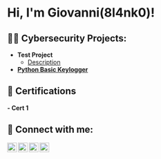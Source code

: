 <h1>Hi, I'm Giovanni(8l4nk0)! </h1>

<h2>👨‍💻 Cybersecurity Projects:</h2>

- <b>Test Project</b>
  - [Description](https://github.com/8l4nk0/TestProject)
- <b>[Python Basic Keylogger](https://github.com/8l4nk0/Python-Basic-Keylogger)<b>


<h2>📜 Certifications</h2>
- <b>Cert 1</b>
<!--<h2>📺 Popular YouTube Videos</h2>-->



<h2> 🤳 Connect with me:</h2>

[<img align="left" alt="JoshMadakor | YouTube" width="22px" src="https://cdn.jsdelivr.net/npm/simple-icons@v3/icons/youtube.svg" />][youtube]
[<img align="left" alt="JoshMadakor | Twitter" width="22px" src="https://cdn.jsdelivr.net/npm/simple-icons@v3/icons/twitter.svg" />][twitter]
[<img align="left" alt="JoshMadakor | LinkedIn" width="22px" src="https://cdn.jsdelivr.net/npm/simple-icons@v3/icons/linkedin.svg" />][linkedin]
[<img align="left" alt="JoshMadakor | Instagram" width="22px" src="https://cdn.jsdelivr.net/npm/simple-icons@v3/icons/instagram.svg" />][instagram]

[twitter]: https://twitter.com/joshmadakor
[youtube]: https://www.youtube.com/c/joshmadakor
[instagram]: https://www.instagram.com/joshmadakor/
[linkedin]: https://linkedin.com/in/joshmadakor

